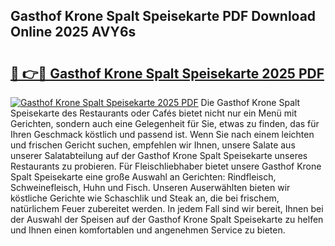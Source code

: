 ## Gasthof Krone Spalt Speisekarte PDF Download Online 2025 AVY6s

# <h2><a href="http://gc8cg7p.nevu.top/?p=Gasthof+Krone+Spalt+Speisekarte">🔗 👉🔴 Gasthof Krone Spalt Speisekarte 2025 PDF</a></h2>

[![Gasthof Krone Spalt Speisekarte 2025 PDF](https://i.imgur.com/dBaPXMq.png)](http://gc8cg7p.nevu.top/?p=Gasthof+Krone+Spalt+Speisekarte)
Die Gasthof Krone Spalt Speisekarte des Restaurants oder Cafés bietet nicht nur ein Menü mit Gerichten, sondern auch eine Gelegenheit für Sie, etwas zu finden, das für Ihren Geschmack köstlich und passend ist. Wenn Sie nach einem leichten und frischen Gericht suchen, empfehlen wir Ihnen, unsere Salate aus unserer Salatabteilung auf der Gasthof Krone Spalt Speisekarte unseres Restaurants zu probieren. Für Fleischliebhaber bietet unsere Gasthof Krone Spalt Speisekarte eine große Auswahl an Gerichten: Rindfleisch, Schweinefleisch, Huhn und Fisch. Unseren Auserwählten bieten wir köstliche Gerichte wie Schaschlik und Steak an, die bei frischem, natürlichem Feuer zubereitet werden. In jedem Fall sind wir bereit, Ihnen bei der Auswahl der Speisen auf der Gasthof Krone Spalt Speisekarte zu helfen und Ihnen einen komfortablen und angenehmen Service zu bieten.
